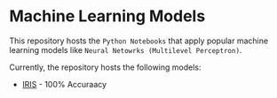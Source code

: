 # Machine Learning Models

This repository hosts the `Python Notebooks` that apply popular machine learning models like `Neural Netowrks (Multilevel Perceptron)`.

Currently, the repository hosts the following models:

- [IRIS](./IRIS.ipynb) - 100% Accuraacy
